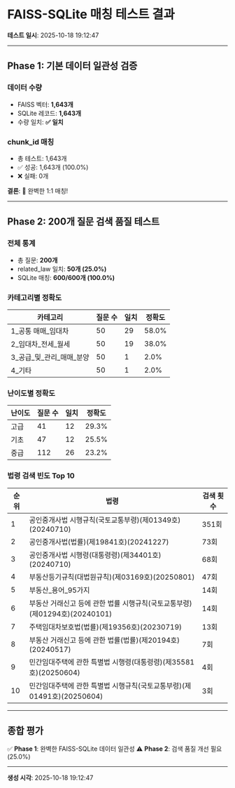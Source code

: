 # FAISS-SQLite 매칭 테스트 결과

**테스트 일시**: 2025-10-18 19:12:47

---

## Phase 1: 기본 데이터 일관성 검증

### 데이터 수량
- FAISS 벡터: **1,643개**
- SQLite 레코드: **1,643개**
- 수량 일치: **✅ 일치**

### chunk_id 매칭
- 총 테스트: 1,643개
- ✅ 성공: 1,643개 (100.0%)
- ❌ 실패: 0개

**결론**: 🎉 완벽한 1:1 매칭!

---

## Phase 2: 200개 질문 검색 품질 테스트

### 전체 통계
- 총 질문: **200개**
- related_law 일치: **50개 (25.0%)**
- SQLite 매칭: **600/600개 (100.0%)**

### 카테고리별 정확도

| 카테고리 | 질문 수 | 일치 | 정확도 |
|---------|--------|------|--------|
| 1_공통 매매_임대차 | 50 | 29 | 58.0% |
| 2_임대차_전세_월세 | 50 | 19 | 38.0% |
| 3_공급_및_관리_매매_분양 | 50 | 1 | 2.0% |
| 4_기타 | 50 | 1 | 2.0% |

### 난이도별 정확도

| 난이도 | 질문 수 | 일치 | 정확도 |
|--------|--------|------|--------|
| 고급 | 41 | 12 | 29.3% |
| 기초 | 47 | 12 | 25.5% |
| 중급 | 112 | 26 | 23.2% |

### 법령 검색 빈도 Top 10

| 순위 | 법령 | 검색 횟수 |
|------|------|----------|
| 1 | 공인중개사법 시행규칙(국토교통부령)(제01349호)(20240710) | 351회 |
| 2 | 공인중개사법(법률)(제19841호)(20241227) | 73회 |
| 3 | 공인중개사법 시행령(대통령령)(제34401호)(20240710) | 68회 |
| 4 | 부동산등기규칙(대법원규칙)(제03169호)(20250801) | 47회 |
| 5 | 부동산_용어_95가지 | 14회 |
| 6 | 부동산 거래신고 등에 관한 법률 시행규칙(국토교통부령)(제01294호)(20240101) | 14회 |
| 7 | 주택임대차보호법(법률)(제19356호)(20230719) | 13회 |
| 8 | 부동산 거래신고 등에 관한 법률(법률)(제20194호)(20240517) | 7회 |
| 9 | 민간임대주택에 관한 특별법 시행령(대통령령)(제35581호)(20250604) | 4회 |
| 10 | 민간임대주택에 관한 특별법 시행규칙(국토교통부령)(제01491호)(20250604) | 3회 |

---

## 종합 평가

✅ **Phase 1**: 완벽한 FAISS-SQLite 데이터 일관성
⚠️ **Phase 2**: 검색 품질 개선 필요 (25.0%)

---

**생성 시각**: 2025-10-18 19:12:47
